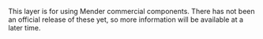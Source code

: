 This layer is for using Mender commercial components. There has not been an
official release of these yet, so more information will be available at a later
time.
